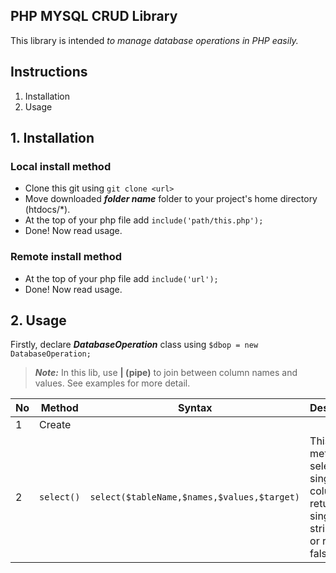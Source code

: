 ## PHP MYSQL CRUD Library
This library is intended *to manage database operations in PHP easily.*


## Instructions
1. Installation
2. Usage


## 1. Installation
### Local install method
- Clone this git using ```git clone <url>```
- Move downloaded ***folder name*** folder to your project's home directory (htdocs/*).
- At the top of your php file add ```include('path/this.php');```
- Done! Now read usage.

### Remote install method
- At the top of your php file add ```include('url');```
- Done! Now read usage.

## 2. Usage
Firstly, declare ***DatabaseOperation*** class using
```$dbop = new DatabaseOperation;```

>***Note:***
> In this lib, use **\| (pipe)** to join between column names and values. See examples for more detail.


| No | Method | Syntax | Description | Example | Remark |
| --- | --- | --- | --- | --- | --- |
| 1 | Create |
| 2 | `select()` | `select($tableName,$names,$values,$target)` | This method select single column and  return single string value or return false. | `$dbop->select($users,'username\|email\|password','john\|123@mail4u.com.mm\|22221','id');` |
